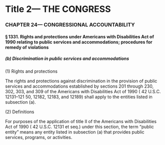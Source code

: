 
# Title 2— THE CONGRESS
### CHAPTER 24— CONGRESSIONAL ACCOUNTABILITY
#### § 1331. Rights and protections under Americans with Disabilities Act of 1990 relating to public services and accommodations; procedures for remedy of violations
##### (b) Discrimination in public services and accommodations

(1) Rights and protections

The rights and protections against discrimination in the provision of public services and accommodations established by sections 201 through 230, 302, 303, and 309 of the Americans with Disabilities Act of 1990 ( 42 U.S.C. 12131–121 50, 12182, 12183, and 12189) shall apply to the entities listed in subsection (a).

(2) Definitions

For purposes of the application of title II of the Americans with Disabilities Act of 1990 ( 42 U.S.C. 12131 et seq.) under this section, the term “public entity” means any entity listed in subsection (a) that provides public services, programs, or activities.
